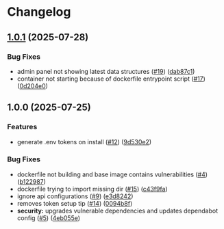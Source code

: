 # Changelog

## [1.0.1](https://github.com/this-oliver/headless-cms/compare/v1.0.0...v1.0.1) (2025-07-28)


### Bug Fixes

* admin panel not showing latest data structures ([#19](https://github.com/this-oliver/headless-cms/issues/19)) ([dab87c1](https://github.com/this-oliver/headless-cms/commit/dab87c1e731e4ccb24eee1044772006a74b270cd))
* container not starting because of dockerfile entrypoint script ([#17](https://github.com/this-oliver/headless-cms/issues/17)) ([0d204e0](https://github.com/this-oliver/headless-cms/commit/0d204e09165b1eba6a5d86a7636d5d36c2149060))

## 1.0.0 (2025-07-25)


### Features

* generate .env tokens on install ([#12](https://github.com/this-oliver/headless-cms/issues/12)) ([9d530e2](https://github.com/this-oliver/headless-cms/commit/9d530e2bcaa8b0b839f970672b725b7be802f920))


### Bug Fixes

* dockerfile not building and base image contains vulnerabilities ([#4](https://github.com/this-oliver/headless-cms/issues/4)) ([b122987](https://github.com/this-oliver/headless-cms/commit/b1229879a45c8f258ac0ce8cc35795211d01e5b1))
* dockerfile trying to import missing dir ([#15](https://github.com/this-oliver/headless-cms/issues/15)) ([c43f9fa](https://github.com/this-oliver/headless-cms/commit/c43f9fa83b63da26d6d9a61793606b8dfacfb024))
* ignore api configurations ([#9](https://github.com/this-oliver/headless-cms/issues/9)) ([e3d8242](https://github.com/this-oliver/headless-cms/commit/e3d8242aa6253afc2de8797eb3782f4d4dff6058))
* removes token setup tip ([#14](https://github.com/this-oliver/headless-cms/issues/14)) ([0094b8f](https://github.com/this-oliver/headless-cms/commit/0094b8f9245bbffde119e20d7b79ac2c751b9a06))
* **security:** upgrades vulnerable dependencies and updates dependabot config ([#5](https://github.com/this-oliver/headless-cms/issues/5)) ([4eb055e](https://github.com/this-oliver/headless-cms/commit/4eb055e916ba34873e6192857a0f05259966bb3b))
